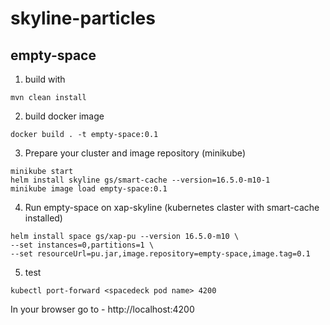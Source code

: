 # skyline-particles

## empty-space
1. build with 
```
mvn clean install
```

2. build docker image
```
docker build . -t empty-space:0.1 
```
3. Prepare your cluster and image repository (minikube)
```
minikube start
helm install skyline gs/smart-cache --version=16.5.0-m10-1
minikube image load empty-space:0.1
```

4. Run empty-space on xap-skyline (kubernetes claster with smart-cache installed)
```
helm install space gs/xap-pu --version 16.5.0-m10 \
--set instances=0,partitions=1 \
--set resourceUrl=pu.jar,image.repository=empty-space,image.tag=0.1
```

5. test
```
kubectl port-forward <spacedeck pod name> 4200
```
In your browser go to - http://localhost:4200